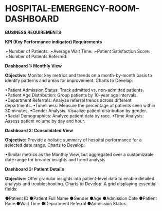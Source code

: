 # HOSPITAL-EMERGENCY-ROOM-DASHBOARD

**BUSINESS REQUIREMENTS**

**KPI (Key Performance indigator) Requirements**

➢Number of Patients:
➢Average Wait Time:
➢Patient Satisfaction Score:
➢Number of Patients Referred:

**Dashboard 1: Monthly View**

**Objective:** Monitor key metrics and trends on a month-by-month basis to identify patterns and areas for improvement.
Charts to Develop:

•Patient Admission Status: Track admitted vs. non-admitted patients.
•Patient Age Distribution: Group patients by 10-year age intervals.
•Department Referrals: Analyze referral trends across different departments.
•Timeliness: Measure the percentage of patients seen within 30 minutes.
•Gender Analysis: Visualize patient distribution by gender.
•Racial Demographics: Analyze patient data by race.
•Time Analysis: Assess patient volume by day and hour.

**Dashboard 2: Consolidated View**

**Objective:** Provide a holistic summary of hospital performance for a selected date range.
Charts to Develop:

•Similar metrics as the Monthly View, but aggregated over a customizable date range for broader insights and trend analysis

**Dashboard 3: Patient Details**

**Objective:** Offer granular insights into patient-level data to enable detailed analysis and troubleshooting.
Charts to Develop: A grid displaying essential fields:

●Patient ID
●Patient Full Name
●Gender
●Age
●Admission Date
●Patient Race
●Wait Time
●Department Referral
●Admission Status



